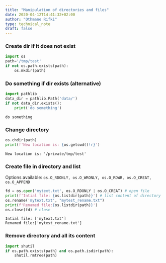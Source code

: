 ```yaml
---
title: "Manipulation of directories and files"
date: 2020-04-12T14:41:32+02:00
author: "Othmane Rifki"
type: technical_note
draft: false
---
```

### Create dir if it does not exist


```python
import os
path='/tmp/test'
if not os.path.exists(path):
    os.mkdir(path)
```

### Do something if dir exists (alternative)


```python
import pathlib
data_dir = pathlib.Path('data/')
if not data_dir.exists():
    print('do something')
```

    do something


### Change directory


```python
os.chdir(path)
print(f'New location is: {os.getcwd()!r}')
```

    New location is: '/private/tmp/test'


### Create file in directory and list
Options available: `os.O_RDONLY, os.O_WRONLY, os.O_RDWR, os.O_CREAT, os.O_APPEND`


```python
fd = os.open('mytext.txt', os.O_RDONLY | os.O_CREAT) # open file
print(f'Intial file: {os.listdir(path)}') # list content of directory
os.rename('mytext.txt', "mytest_rename.txt")
print(f'Renamed file:{os.listdir(path)}')
os.close(fd) # close
```

    Intial file: ['mytext.txt']
    Renamed file:['mytest_rename.txt']


### Remove directory and all its content


```python
import shutil
if os.path.exists(path) and os.path.isdir(path):
    shutil.rmtree(path)
```
